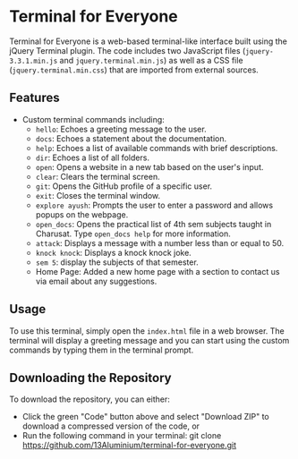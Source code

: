 # Terminal for Everyone

Terminal for Everyone is a web-based terminal-like interface built using the jQuery Terminal plugin. The code includes two JavaScript files (`jquery-3.3.1.min.js` and `jquery.terminal.min.js`) as well as a CSS file (`jquery.terminal.min.css`) that are imported from external sources.

## Features

- Custom terminal commands including:
  - `hello`: Echoes a greeting message to the user.
  - `docs`: Echoes a statement about the documentation.
  - `help`: Echoes a list of available commands with brief descriptions.
  - `dir`: Echoes a list of all folders.
  - `open`: Opens a website in a new tab based on the user's input.
  - `clear`: Clears the terminal screen.
  - `git`: Opens the GitHub profile of a specific user.
  - `exit`: Closes the terminal window.
  - `explore ayush`: Prompts the user to enter a password and allows popups on the webpage.
  - `open_docs`: Opens the practical list of 4th sem subjects taught in Charusat. Type `open_docs help` for more information.
  - `attack`: Displays a message with a number less than or equal to 50.
  - `knock knock`: Displays a knock knock joke.
  - `sem 5`: display the subjects of that semester.
  - Home Page: Added a new home page with a section to contact us via email about any suggestions.


   


## Usage

To use this terminal, simply open the `index.html` file in a web browser. The terminal will display a greeting message and you can start using the custom commands by typing them in the terminal prompt.

## Downloading the Repository

To download the repository, you can either:

- Click the green "Code" button above and select "Download ZIP" to download a compressed version of the code, or
- Run the following command in your terminal:    git clone https://github.com/13Aluminium/terminal-for-everyone.git

